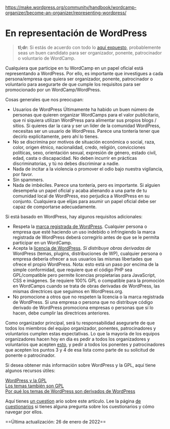 https://make.wordpress.org/community/handbook/wordcamp-organizer/become-an-organizer/representing-wordpress/

# En representación de WordPress

> **tl;dr:** Si estás de acuerdo con todo lo [aquí expuesto](https://make.wordpress.org/community/handbook/wordcamp-organizer-handbook/first-steps/helpful-documents-and-templates/agreement-among-wordcamp-organizers-speakers-sponsors-and-volunteers/ "Agreement among WordCamp Organizers, Speakers, Sponsors, and Volunteers"), probablemente seas un buen candidato para ser organizador, ponente, patrocinador o voluntario de WordCamp.

Cualquiera que participe en tu WordCamp en un papel oficial está representando a WordPress. Por ello, es importante que investigues a cada persona/empresa que quiera ser organizador, ponente, patrocinador o voluntario para asegurarte de que cumple los requisitos para ser promocionado por un WordCamp/WordPress.

Cosas generales que nos preocupan:

- Usuarios de WordPress Últimamente ha habido un buen número de personas que quieren organizar WordCamps para el valor publicitario, que ni siquiera utilizan WordPress para alimentar sus propios blogs / sitios. Si quieres dar la cara y ser un líder de la comunidad WordPress, necesitas ser un usuario de WordPress. Parece una tontería tener que decirlo explícitamente, pero ahí lo tienes.
- No se discrimina por motivos de situación económica o social, raza, color, origen étnico, nacionalidad, credo, religión, convicciones políticas, sexo, orientación sexual, expresión de género, estado civil, edad, casta o discapacidad. No deben incurrir en prácticas discriminatorias, y tú no debes discriminar a nadie.
- Nada de incitar a la violencia o promover el odio bajo nuestra vigilancia, por favor.
- Sin spammers.
- Nada de imbéciles. Parece una tontería, pero es importante. Si alguien desempeña un papel oficial y acaba alienando a una parte de tu comunidad local de WordPress, eso perjudica a WordPress en su conjunto. Cualquiera que elijas para asumir un papel oficial debe ser capaz de comportarse adecuadamente.

Si está basado en WordPress, hay algunos requisitos adicionales:

- Respeta la [marca registrada de WordPress](http://wordpressfoundation.org/trademark-policy/). Cualquier persona o empresa que esté haciendo un uso indebido o infringiendo la marca registrada de WordPress deberá corregirlo antes de que se le permita participar en un WordCamp.
- Acepta la [licencia de WordPress](https://wordpress.org/about/license/). _Si distribuye obras derivadas de_ WordPress (temas, plugins, distribuciones de WP), cualquier persona o empresa debería ofrecer a sus usuarios las mismas libertades que ofrece el propio WordPress. Nota: esto está un paso por encima de la simple conformidad, que requiere que el código PHP sea GPL/compatible pero permite licencias propietarias para JavaScript, CSS e imágenes. Se requiere 100% GPL o compatible para la promoción en WordCamps cuando se trata de obras derivadas de WordPress, las mismas directrices que seguimos en WordPress.org.
- No promocione a otros que no respeten la licencia o la marca registrada de WordPress. Si una empresa o persona que no distribuye código derivado de WordPress promociona empresas o personas que sí lo hacen, debe cumplir las directrices anteriores.

Como organizador principal, será tu responsabilidad asegurarte de que todos los miembros del equipo organizador, ponentes, patrocinadores y voluntarios cumplen estas expectativas. Lo que la mayoría de los equipos organizadores hacen hoy en día es pedir a todos los organizadores y voluntarios que acepten [esto](https://make.wordpress.org/community/handbook/wordcamp-organizer-handbook/first-steps/helpful-documents-and-templates/agreement-among-wordcamp-organizers-speakers-sponsors-and-volunteers/), y pedir a todos los ponentes y patrocinadores que acepten los puntos 3 y 4 de esa lista como parte de su solicitud de ponente o patrocinador.

Si desea obtener más información sobre WordPress y la GPL, aquí tiene algunos recursos útiles:

[WordPress y la GPL](http://wordpress.tv/2009/10/13/matt-mullenweg-wordpress-gpl/)  
[Los temas también son GPL](https://wordpress.org/news/2009/07/themes-are-gpl-too/)  
[Por qué los temas de WordPress son derivados de WordPress](http://markjaquith.wordpress.com/2010/07/17/why-wordpress-themes-are-derivative-of-wordpress/)

Aquí tienes [un cuestion](https://wordpress.org/contributor-training/quiz/representing-wordpress-2/) ario sobre este artículo. Lee la página [de cuestionarios](https://make.wordpress.org/community/handbook/wordcamp-organizer/quizzes/) si tienes alguna pregunta sobre los cuestionarios y cómo navegar por ellos.

==Última actualización: 26 de enero de 2022==